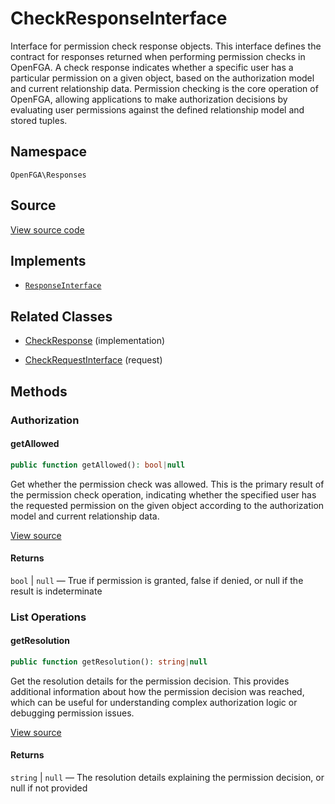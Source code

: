 # CheckResponseInterface

Interface for permission check response objects. This interface defines the contract for responses returned when performing permission checks in OpenFGA. A check response indicates whether a specific user has a particular permission on a given object, based on the authorization model and current relationship data. Permission checking is the core operation of OpenFGA, allowing applications to make authorization decisions by evaluating user permissions against the defined relationship model and stored tuples.

## Namespace

`OpenFGA\Responses`

## Source

[View source code](https://github.com/evansims/openfga-php/blob/main/src/Responses/CheckResponseInterface.php)

## Implements

* [`ResponseInterface`](ResponseInterface.md)

## Related Classes

* [CheckResponse](Responses/CheckResponse.md) (implementation)

* [CheckRequestInterface](Requests/CheckRequestInterface.md) (request)

## Methods

### Authorization

#### getAllowed

```php
public function getAllowed(): bool|null

```

Get whether the permission check was allowed. This is the primary result of the permission check operation, indicating whether the specified user has the requested permission on the given object according to the authorization model and current relationship data.

[View source](https://github.com/evansims/openfga-php/blob/main/src/Responses/CheckResponseInterface.php#L43)

#### Returns

`bool` &#124; `null` — True if permission is granted, false if denied, or null if the result is indeterminate

### List Operations

#### getResolution

```php
public function getResolution(): string|null

```

Get the resolution details for the permission decision. This provides additional information about how the permission decision was reached, which can be useful for understanding complex authorization logic or debugging permission issues.

[View source](https://github.com/evansims/openfga-php/blob/main/src/Responses/CheckResponseInterface.php#L54)

#### Returns

`string` &#124; `null` — The resolution details explaining the permission decision, or null if not provided
